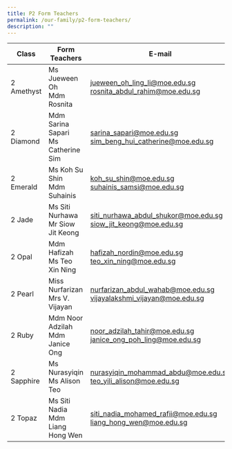```yaml
---
title: P2 Form Teachers
permalink: /our-family/p2-form-teachers/
description: ""
---
```

| Class | Form Teachers | E-mail |
| -------- | -------- | -------- |
2 Amethyst | Ms Jueween Oh<br>Mdm Rosnita | jueween_oh_ling_li@moe.edu.sg<br>rosnita_abdul_rahim@moe.edu.sg
2 Diamond | Mdm Sarina Sapari<br>Ms Catherine Sim | sarina_sapari@moe.edu.sg<br>sim_beng_hui_catherine@moe.edu.sg
2 Emerald | Ms Koh Su Shin<br>Mdm Suhainis | koh_su_shin@moe.edu.sg<br>suhainis_samsi@moe.edu.sg
2 Jade | Ms Siti Nurhawa<br>Mr Siow Jit Keong | siti_nurhawa_abdul_shukor@moe.edu.sg<br>siow_jit_keong@moe.edu.sg
2 Opal | Mdm Hafizah<br>Ms Teo Xin Ning | hafizah_nordin@moe.edu.sg<br>teo_xin_ning@moe.edu.sg
2 Pearl | Miss Nurfarizan<br>Mrs V. Vijayan | nurfarizan_abdul_wahab@moe.edu.sg<br>vijayalakshmi_vijayan@moe.edu.sg
2 Ruby | Mdm Noor Adzilah<br>Mdm Janice Ong | noor_adzilah_tahir@moe.edu.sg<br>janice_ong_poh_ling@moe.edu.sg
2 Sapphire | Ms Nurasyiqin<br>Ms Alison Teo | nurasyiqin_mohammad_abdu@moe.edu.sg<br>teo_yili_alison@moe.edu.sg
2 Topaz | Ms Siti Nadia<br>Mdm Liang Hong Wen | siti_nadia_mohamed_rafii@moe.edu.sg<br>liang_hong_wen@moe.edu.sg